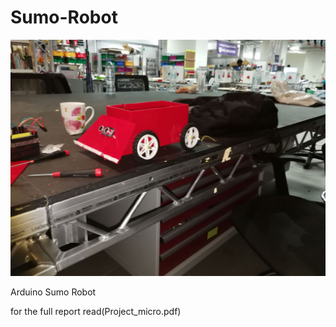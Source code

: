 # Sumo-Robot

![alt text](https://github.com/omar7altawil/Sumo-Robot/blob/master/3D/1.png)

Arduino Sumo Robot

for the full report read(Project_micro.pdf)
